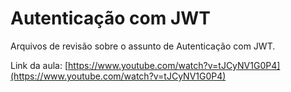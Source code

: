 # Autenticação com JWT
Arquivos de revisão sobre o assunto de Autenticação com JWT.

Link da aula: [https://www.youtube.com/watch?v=tJCyNV1G0P4](https://www.youtube.com/watch?v=tJCyNV1G0P4)